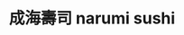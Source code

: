 ---
title: "成海壽司 narumi sushi"
description: "成海壽司 narumi sushi"
layout: shop
keywords:
  - 美食競賽
  - 台灣美食
  - 美食精選
datePublished: "2025-06-30"
dateModified: "2025-07-07"
city: "台北市"
district: "大安區"
address: "台北市大安區仁愛路四段300巷29號1樓"
phone: "0900638988"
geo: "25.035542560578616, 121.55454166935762"
google_map: "https://maps.app.goo.gl/s4qWkS9F7jwi4RDS6"
footinder: "https://footinder.com.tw/%E5%8F%B0%E5%8C%97%E5%B8%82%E5%A4%A7%E5%AE%89%E5%8D%80/110871/"
official: "https://www.facebook.com/p/%E6%88%90%E6%B5%B7-%E5%AF%BF%E5%8F%B8-100063713755433/"
award:
  - name: "500盤"
    year: "2024"
    entries:
      - dishes:
          - "台式炒米粉"
          - "烏魚子"

---
